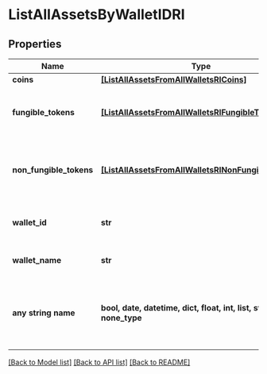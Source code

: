 # ListAllAssetsByWalletIDRI


## Properties
Name | Type | Description | Notes
------------ | ------------- | ------------- | -------------
**coins** | [**[ListAllAssetsFromAllWalletsRICoins]**](ListAllAssetsFromAllWalletsRICoins.md) |  | 
**fungible_tokens** | [**[ListAllAssetsFromAllWalletsRIFungibleTokens]**](ListAllAssetsFromAllWalletsRIFungibleTokens.md) | Represents fungible tokens&#39;es detailed information | 
**non_fungible_tokens** | [**[ListAllAssetsFromAllWalletsRINonFungibleTokens]**](ListAllAssetsFromAllWalletsRINonFungibleTokens.md) | Represents non-fungible tokens&#39;es detailed information. | 
**wallet_id** | **str** | Defines the unique ID of the Wallet. | 
**wallet_name** | **str** | Represents the name of the wallet. | 
**any string name** | **bool, date, datetime, dict, float, int, list, str, none_type** | any string name can be used but the value must be the correct type | [optional]

[[Back to Model list]](../README.md#documentation-for-models) [[Back to API list]](../README.md#documentation-for-api-endpoints) [[Back to README]](../README.md)


